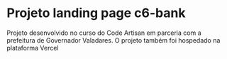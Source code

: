 # Projeto landing page c6-bank  
Projeto desenvolvido no curso do Code Artisan em parceria com a prefeitura de Governador Valadares.
O projeto também foi hospedado na plataforma Vercel
